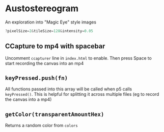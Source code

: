 # Austostereogram
An exploration into "Magic Eye" style images

```js
?pixelSize=2&tileSize=128&intensity=0.05
```

## CCapture to mp4 with spacebar

Uncomment `ccapturer` line in `index.html` to enable. Then press Space to start recording the canvas into an mp4

## `keyPressed.push(fn)`

All functions passed into this array will be called when p5 calls `keyPressed()`. This is helpful for splitting it across multiple files (eg to record the canvas into a mp4)

## `getColor(transparentAmountHex)`

Returns a random color from `colors`